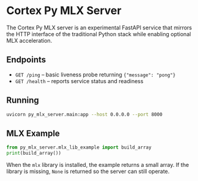 # Cortex Py MLX Server

The Cortex Py MLX server is an experimental FastAPI service that mirrors the HTTP interface of the traditional Python stack while enabling optional MLX acceleration.

## Endpoints

- `GET /ping` – basic liveness probe returning `{"message": "pong"}`
- `GET /health` – reports service status and readiness

## Running

```bash
uvicorn py_mlx_server.main:app --host 0.0.0.0 --port 8000
```

## MLX Example

```python
from py_mlx_server.mlx_lib_example import build_array
print(build_array())
```
When the `mlx` library is installed, the example returns a small array. If the library is missing, `None` is returned so the server can still operate.
